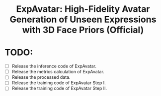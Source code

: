 <div align="center">
  
# ExpAvatar: High-Fidelity Avatar Generation of Unseen Expressions with 3D Face Priors (Official)

</div>

# TODO:
- [ ] Release the inference code of ExpAvatar.
- [ ] Release the metrics calculation of ExpAvatar.
- [ ] Release the processed data.
- [ ] Release the training code of ExpAvatar Step I.
- [ ] Release the training code of ExpAvatar Step II.
